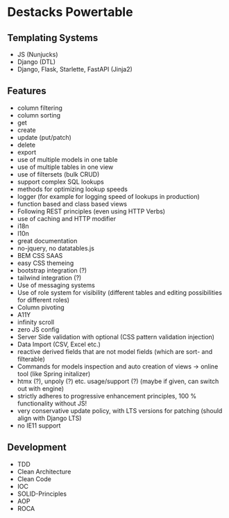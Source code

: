 # Destacks Powertable

## Templating Systems

- JS (Nunjucks)
- Django (DTL)
- Django, Flask, Starlette, FastAPI (Jinja2)

## Features

- column filtering
- column sorting
- get
- create
- update (put/patch)
- delete
- export
- use of multiple models in one table
- use of multiple tables in one view
- use of filtersets (bulk CRUD)
- support complex SQL lookups
- methods for optimizing lookup speeds
- logger (for example for logging speed of lookups in production)
- function based and class based views
- Following REST principles (even using HTTP Verbs)
- use of caching and HTTP modifier
- i18n
- l10n
- great documentation
- no-jquery, no datatables.js
- BEM CSS SAAS
- easy CSS themeing
- bootstrap integration (?)
- tailwind integration (?)
- Use of messaging systems
- Use of role system for visibility (different tables and editing possibilities for
  different roles)
- Column pivoting
- A11Y
- infinity scroll
- zero JS config
- Server Side validation with optional (CSS pattern validation injection)
- Data Import (CSV, Excel etc.)
- reactive derived fields that are not model fields (which are sort- and filterable)
- Commands for models inspection and auto creation of views -> online tool (like Spring
  initalizer)
- htmx (?), unpoly (?) etc. usage/support (?) (maybe if given, can switch out with
  engine)
- strictly adheres to progressive enhancement principles, 100 % functionality without
  JS!
- very conservative update policy, with LTS versions for patching (should align with
  Django LTS)
- no IE11 support

## Development

- TDD
- Clean Architecture
- Clean Code
- IOC
- SOLID-Principles
- AOP
- ROCA
